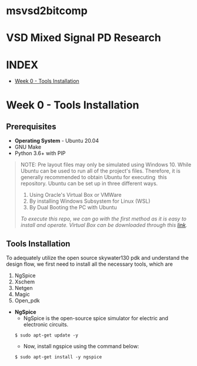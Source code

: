 # msvsd2bitcomp
# VSD Mixed Signal PD Research
# INDEX
* [Week 0 - Tools Installation](#Week-0---Tools-Installation)
# Week 0 - Tools Installation
## **Prerequisites**
* **Operating System** - Ubuntu 20.04
* GNU Make
* Python 3.6+ with PIP
> NOTE: Pre layout files may only be simulated using Windows 10. While Ubuntu can be used to run all of the project's files. Therefore, it is generally recommended to obtain Ubuntu for executing  this repository. Ubuntu can be set up in three different ways.
> 1. Using Oracle's Virtual Box or VMWare
> 2. By installing Windows Subsystem for Linux (WSL)
> 3. By Dual Booting the PC with Ubuntu
> 
> _To execute this repo, we can go with the first method as it is easy to install and operate. Virtual Box can be downloaded through this [link](https://www.virtualbox.org/wiki/Downloads)._

## **Tools Installation**
To adequately utilize the open source skywater130 pdk and understand the design flow, we first need to install all the necessary tools, which are
1. NgSpice
2. Xschem
3. Netgen
4. Magic
5. Open_pdk

* **NgSpice**
  - NgSpice is the open-source spice simulator for electric and electronic circuits.
  ```
  $ sudo apt-get update -y
  ```
  - Now, install ngspice using the command below:
  ```
  $ sudo apt-get install -y ngspice
  ```
  
